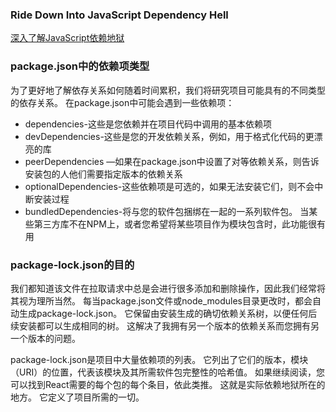 ### Ride Down Into JavaScript Dependency Hell

[深入了解JavaScript依赖地狱](https://blog.appsignal.com/2020/04/09/ride-down-the-javascript-dependency-hell.html)

### package.json中的依赖项类型

为了更好地了解依存关系如何随着时间累积，我们将研究项目可能具有的不同类型的依存关系。 在package.json中可能会遇到一些依赖项：

- dependencies-这些是您依赖并在项目代码中调用的基本依赖项
- devDependencies-这些是您的开发依赖关系，例如，用于格式化代码的更漂亮的库
- peerDependencies —如果在package.json中设置了对等依赖关系，则告诉安装包的人他们需要指定版本的依赖关系
- optionalDependencies-这些依赖项是可选的，如果无法安装它们，则不会中断安装过程
- bundledDependencies-将与您的软件包捆绑在一起的一系列软件包。 当某些第三方库不在NPM上，或者您希望将某些项目作为模块包含时，此功能很有用

### package-lock.json的目的

我们都知道该文件在拉取请求中总是会进行很多添加和删除操作，因此我们经常将其视为理所当然。 每当package.json文件或node_modules目录更改时，都会自动生成package-lock.json。 它保留由安装生成的确切依赖关系树，以便任何后续安装都可以生成相同的树。 这解决了我拥有另一个版本的依赖关系而您拥有另一个版本的问题。

package-lock.json是项目中大量依赖项的列表。 它列出了它们的版本，模块（URI）的位置，代表该模块及其所需软件包完整性的哈希值。 如果继续阅读，您可以找到React需要的每个包的每个条目，依此类推。 这就是实际依赖地狱所在的地方。 它定义了项目所需的一切。